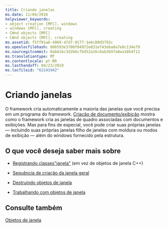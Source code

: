```yaml
---
title: Criando janelas
ms.date: 11/04/2016
helpviewer_keywords:
- object creation [MFC], windows
- windows [MFC], creating
- CWnd objects [MFC]
- CWnd objects [MFC], creating
ms.assetid: f5ff91a6-4069-47d7-9177-1e6c80d3792c
ms.openlocfilehash: 606593e3700f04972e031ef43eba0a7e8c134e79
ms.sourcegitcommit: 0ab61bc3d2b6cfbd52a16c6ab2b97a8ea1864f12
ms.translationtype: MT
ms.contentlocale: pt-BR
ms.lasthandoff: 04/23/2019
ms.locfileid: "62241942"
---
```

# <a name="creating-windows"></a>Criando janelas

O framework cria automaticamente a maioria das janelas que você precisa em um programa do framework. [Criação de documento/exibição](../mfc/document-view-creation.md) mostra como o framework cria as janelas de quadro associadas com documentos e exibições. Mas para fins de especial, você pode criar suas próprias janelas — incluindo suas próprias janelas filho de janelas com moldura ou modos de exibição — além do windows fornecido pela estrutura.

## <a name="what-do-you-want-to-know-more-about"></a>O que você deseja saber mais sobre

- [Registrando classes"janela"](../mfc/registering-window-classes.md) (em vez de objetos de janela C++)

- [Sequência de criação da janela geral](../mfc/general-window-creation-sequence.md)

- [Destruindo objetos de janela](../mfc/destroying-window-objects.md)

- [Trabalhando com objetos de janela](../mfc/working-with-window-objects.md)

## <a name="see-also"></a>Consulte também

[Objetos de janela](../mfc/window-objects.md)
